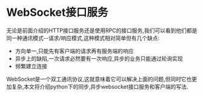 # WebSocket接口服务

无论是前面介绍的HTTP接口服务还是使用RPC的接口服务,我们可以看到他们都是同一种通讯模式--请求/响应模式,这种模式相对简单但有几个缺点:

+ 方向单一,只能先有客户端的请求再有服务端的响应
+ 异步上的缺陷,一次请求必然要有一次响应,异步的业务只能通过轮询实现
+ 频繁建立连接


WebSocket是一个双工通讯协议,这就意味着它可以解决上面的问题,但同时它也更加复杂,本文将介绍python下的同步,异步websocket接口服务和客户端的写法.